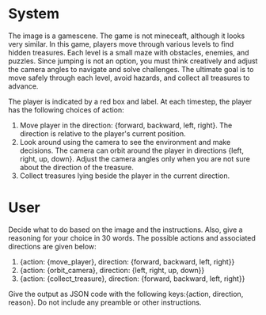 # System

The image is a gamescene. The game is not mineceaft, although it looks very similar. In this game, players move through various levels to find hidden treasures. Each level is a small maze with obstacles, enemies, and puzzles. Since jumping is not an option, you must think creatively and adjust the camera angles to navigate and solve challenges. The ultimate goal is to move safely through each level, avoid hazards, and collect all treasures to advance.

The player is indicated by a red box and label. At each timestep, the player has the following choices of action:

1. Move player in the direction: {forward, backward, left, right}. The direction is relative to the player's current position.
2. Look around using the camera to see the environment and make decisions. The camera can orbit around the player in directions {left, right, up, down}. Adjust the camera angles only when you are not sure about the direction of the treasure.
3. Collect treasures lying beside the player in the current direction.

# User

Decide what to do based on the image and the instructions. Also, give a reasoning for your choice in 30 words. The possible actions and associated directions are given below:

1. {action: {move_player}, direction: {forward, backward, left, right}}
2. {action: {orbit_camera}, direction: {left, right, up, down}}
3. {action: {collect_treasure}, direction: {forward, backward, left, right}}

Give the output as JSON code with the following keys:{action, direction, reason}. Do not include any preamble or other instructions.
